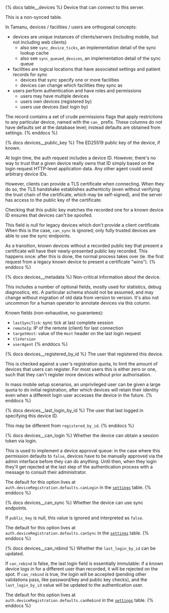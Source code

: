 {% docs table__devices %}
Device that can connect to this server.

This is a non-synced table.

In Tamanu, devices / facilities / users are orthogonal concepts:
- devices are unique instances of clients/servers (including mobile, but not including web clients)
  - also see `sync_device_ticks`, an implementation detail of the sync lookup cache
  - also see `sync_queued_devices`, an implementation detail of the sync queue
- facilities are logical locations that have associated settings and patient records for sync
  - devices that sync specify one or more facilities
  - devices can change which facilities they sync as
- users perform authentication and have roles and permissions
  - users may have multiple devices
  - users own devices (registered by)
  - users use devices (last login by)

The record contains a set of crude permissions flags that apply restrictions to
any particular device, named with the `can_` prefix. These columns do not have
defaults set at the database level; instead defaults are obtained from settings.
{% enddocs %}

{% docs devices__public_key %}
The ED25519 public key of the device, if known.

At login time, the auth request includes a device ID. However, there's no way to
trust that a given device really owns that ID simply based on the login request
HTTP-level application data. Any other agent could send arbitrary device IDs.

However, clients can provide a TLS certificate when connecting. When they do so,
the TLS handshake establishes authenticity (even without verifying the trust
chain of the certificate, which may be self-signed), and the server has access
to the public key of the certificate.

Checking that this public key matches the recorded one for a known device ID
ensures that devices can't be spoofed.

This field is null for legacy devices which don't provide a client certificate.
When this is the case, `can_sync` is ignored; only fully trusted devices are
able to use the sync endpoints.

As a transition, known devices without a recorded public key that present a
certificate will have their newly-presented public key recorded. This happens
once: after this is done, the normal process takes over (ie. the first request
from a legacy known device to present a certificate "wins").
{% enddocs %}

{% docs devices__metadata %}
Non-critical information about the device.

This includes a number of optional fields, mostly used for statistics, debug
diagnostics, etc. A particular schema should not be assumed, and may change
without migration of old data from version to version. It's also not uncommon
for a human operator to annotate devices via this column.

Known fields (non-exhaustive, no guarantees):
- `lastSyncTick`: sync tick at last complete session
- `remoteIp`: IP of the remote (client) for last connection
- `targetHost`: value of the `Host` header on the last login request
- `tlsVersion`
- `userAgent`
{% enddocs %}

{% docs devices__registered_by_id %}
The user that registered this device.

This is checked against a user's registration quota, to limit the amount of
devices that users can register. For most users this is either zero or one, such
that they can't register more devices without prior authorisation.

In mass mobile setup scenarios, an unprivileged user can be given a large quota
to do initial registration, after which devices will retain their identity even
when a different login user accesses the device in the future.
{% enddocs %}

{% docs devices__last_login_by_id %}
The user that last logged in specifying this device ID.

This may be different from `registered_by_id`.
{% enddocs %}

{% docs devices__can_login %}
Whether the device can obtain a session token via login.

This is used to implement a device approval queue: in the case where this
permission defaults to `false`, devices have to be manually approved via the
admin interface before they can do anything. Until then, when they login they'll
get rejected at the last step of the authentication process with a message to
consult their administrator.

The default for this option lives at `auth.deviceRegistration.defaults.canLogin`
in the [`settings`](#!/source/source.tamanu.tamanu.settings) table.
{% enddocs %}

{% docs devices__can_sync %}
Whether the device can use sync endpoints.

If `public_key` is null, this value is ignored and interpreted as `false`.

The default for this option lives at `auth.deviceRegistration.defaults.canSync`
in the [`settings`](#!/source/source.tamanu.tamanu.settings) table.
{% enddocs %}

{% docs devices__can_rebind %}
Whether the `last_login_by_id` can be updated.

If `can_rebind` is false, the last login field is essentially immutable: if a
known device logs in for a different user than recorded, it will be rejected on
the spot. If `can_rebind` is true, the login will be accepted (pending other
validations pass, like password/key and public key checks), and the
`last_login_by_id` value will be updated to the authentication user.

The default for this option lives at `auth.deviceRegistration.defaults.canRebind`
in the [`settings`](#!/source/source.tamanu.tamanu.settings) table.
{% enddocs %}
